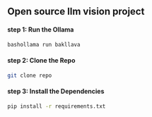 ## Open source llm vision project

#### step 1: Run the Ollama
 ```bash 
bashollama run bakllava
```
#### step 2: Clone the Repo
```bash
git clone repo
```
#### step 3: Install the Dependencies
```bash
pip install -r requirements.txt 
```
